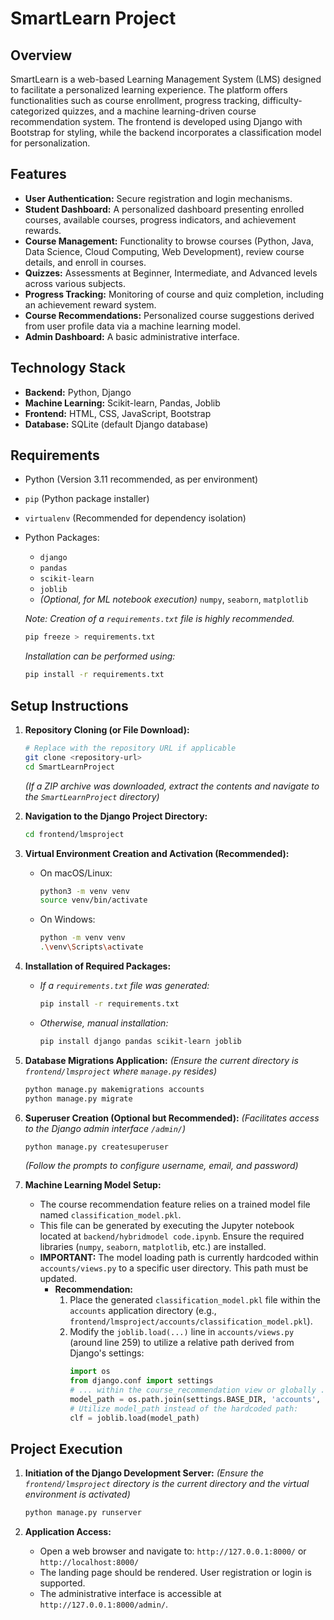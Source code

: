 # SmartLearn Project

## Overview

SmartLearn is a web-based Learning Management System (LMS) designed to facilitate a personalized learning experience. The platform offers functionalities such as course enrollment, progress tracking, difficulty-categorized quizzes, and a machine learning-driven course recommendation system. The frontend is developed using Django with Bootstrap for styling, while the backend incorporates a classification model for personalization.

## Features

- **User Authentication:** Secure registration and login mechanisms.
- **Student Dashboard:** A personalized dashboard presenting enrolled courses, available courses, progress indicators, and achievement rewards.
- **Course Management:** Functionality to browse courses (Python, Java, Data Science, Cloud Computing, Web Development), review course details, and enroll in courses.
- **Quizzes:** Assessments at Beginner, Intermediate, and Advanced levels across various subjects.
- **Progress Tracking:** Monitoring of course and quiz completion, including an achievement reward system.
- **Course Recommendations:** Personalized course suggestions derived from user profile data via a machine learning model.
- **Admin Dashboard:** A basic administrative interface.

## Technology Stack

- **Backend:** Python, Django
- **Machine Learning:** Scikit-learn, Pandas, Joblib
- **Frontend:** HTML, CSS, JavaScript, Bootstrap
- **Database:** SQLite (default Django database)

## Requirements

- Python (Version 3.11 recommended, as per environment)
- `pip` (Python package installer)
- `virtualenv` (Recommended for dependency isolation)
- Python Packages:

  - `django`
  - `pandas`
  - `scikit-learn`
  - `joblib`
  - _(Optional, for ML notebook execution)_ `numpy`, `seaborn`, `matplotlib`

  _Note: Creation of a `requirements.txt` file is highly recommended._

  ```bash
  pip freeze > requirements.txt
  ```

  _Installation can be performed using:_

  ```bash
  pip install -r requirements.txt
  ```

## Setup Instructions

1.  **Repository Cloning (or File Download):**

    ```bash
    # Replace with the repository URL if applicable
    git clone <repository-url>
    cd SmartLearnProject
    ```

    _(If a ZIP archive was downloaded, extract the contents and navigate to the `SmartLearnProject` directory)_

2.  **Navigation to the Django Project Directory:**

    ```bash
    cd frontend/lmsproject
    ```

3.  **Virtual Environment Creation and Activation (Recommended):**

    - On macOS/Linux:
      ```bash
      python3 -m venv venv
      source venv/bin/activate
      ```
    - On Windows:
      ```bash
      python -m venv venv
      .\venv\Scripts\activate
      ```

4.  **Installation of Required Packages:**

    - _If a `requirements.txt` file was generated:_
      ```bash
      pip install -r requirements.txt
      ```
    - _Otherwise, manual installation:_
      ```bash
      pip install django pandas scikit-learn joblib
      ```

5.  **Database Migrations Application:**
    _(Ensure the current directory is `frontend/lmsproject` where `manage.py` resides)_

    ```bash
    python manage.py makemigrations accounts
    python manage.py migrate
    ```

6.  **Superuser Creation (Optional but Recommended):**
    _(Facilitates access to the Django admin interface `/admin/`)_

    ```bash
    python manage.py createsuperuser
    ```

    _(Follow the prompts to configure username, email, and password)_

7.  **Machine Learning Model Setup:**
    - The course recommendation feature relies on a trained model file named `classification_model.pkl`.
    - This file can be generated by executing the Jupyter notebook located at `backend/hybridmodel code.ipynb`. Ensure the required libraries (`numpy`, `seaborn`, `matplotlib`, etc.) are installed.
    - **IMPORTANT:** The model loading path is currently hardcoded within `accounts/views.py` to a specific user directory. This path must be updated.
      - **Recommendation:**
        1.  Place the generated `classification_model.pkl` file within the `accounts` application directory (e.g., `frontend/lmsproject/accounts/classification_model.pkl`).
        2.  Modify the `joblib.load(...)` line in `accounts/views.py` (around line 259) to utilize a relative path derived from Django's settings:
            ```python
            import os
            from django.conf import settings
            # ... within the course_recommendation view or globally ...
            model_path = os.path.join(settings.BASE_DIR, 'accounts', 'classification_model.pkl')
            # Utilize model_path instead of the hardcoded path:
            clf = joblib.load(model_path)
            ```

## Project Execution

1.  **Initiation of the Django Development Server:**
    _(Ensure the `frontend/lmsproject` directory is the current directory and the virtual environment is activated)_

    ```bash
    python manage.py runserver
    ```

2.  **Application Access:**
    - Open a web browser and navigate to: `http://127.0.0.1:8000/` or `http://localhost:8000/`
    - The landing page should be rendered. User registration or login is supported.
    - The administrative interface is accessible at `http://127.0.0.1:8000/admin/`.
